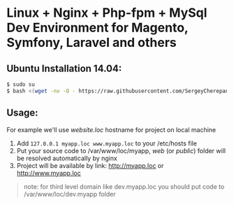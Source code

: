 Linux + Nginx + Php-fpm + MySql Dev Environment for Magento, Symfony, Laravel and others
===============================

## Ubuntu Installation 14.04:

```bash
$ sudo su
$ bash <(wget -nv -O - https://raw.githubusercontent.com/SergeyCherepanov/lnpm-env-dev/master/install-1404.sh)
```

## Usage:

For example we'll use *website.loc* hostname for project on local machine

1. Add `127.0.0.1 myapp.loc www.myapp.loc` to your /etc/hosts file
2. Put your source code to /var/www/loc/myapp, *web* (or *public*) folder will be resolved automatically by nginx
3. Project will be available by link: http://myapp.loc or http://www.myapp.loc

> note: for third level domain like dev.myapp.loc you should put code to /var/www/loc/dev.myapp folder
